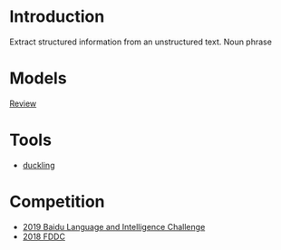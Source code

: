 # Introduction
Extract structured information from an unstructured text. Noun phrase 
# Models
[Review](https://mp.weixin.qq.com/s/NDBzWxf5uzumwZnj1ihHHw)

# Tools
- [duckling](https://github.com/facebook/duckling)

# Competition
- [2019 Baidu Language and Intelligence Challenge](http://lic2019.ccf.org.cn/kg)
- [2018 FDDC](https://tianchi.aliyun.com/competition/entrance/231659/introduction)
